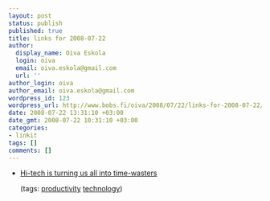 ```yaml
---
layout: post
status: publish
published: true
title: links for 2008-07-22
author:
  display_name: Oiva Eskola
  login: oiva
  email: oiva.eskola@gmail.com
  url: ''
author_login: oiva
author_email: oiva.eskola@gmail.com
wordpress_id: 123
wordpress_url: http://www.bobs.fi/oiva/2008/07/22/links-for-2008-07-22/
date: 2008-07-22 13:31:10 +03:00
date_gmt: 2008-07-22 10:31:10 +03:00
categories:
- linkit
tags: []
comments: []
---
```

<ul class="delicious">
<li>
<div class="delicious-link"><a href="http://www.guardian.co.uk/science/2008/jul/20/psychology.mobilephones">Hi-tech is turning us all into time-wasters</a></div></p>
<div class="delicious-tags">(tags: <a href="http://del.icio.us/oiva/productivity">productivity</a> <a href="http://del.icio.us/oiva/technology">technology</a>)</div><br />
	</li>
</ul>
